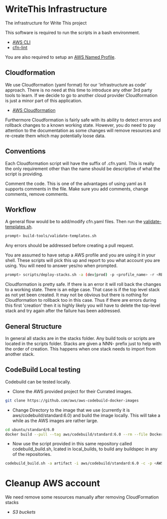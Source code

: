 # WriteThis Infrastructure
The infrastructure for Write This project

This software is required to run the scripts in a bash environment.

* [AWS CLI](https://docs.aws.amazon.com/cli/latest/userguide/install-cliv1.html)
* [cfn-lint](https://github.com/aws-cloudformation/cfn-python-lint)

You are also required to setup an [AWS Named Profile](https://docs.aws.amazon.com/cli/latest/userguide/cli-configure-profiles.html).

## Cloudformation
We use Cloudformation (yaml format) for our 'infrastructure as code' approach. There is no need at this time to introduce any other 3rd party tools to learn. If we decide to go to another cloud provider Cloudformation is just a minor part of this application.

* [AWS Cloudformation](https://docs.aws.amazon.com/cloudformation/index.html)

Furthermore Cloudformation is fairly safe with its ability to detect errors and rollback changes to a known working state. However, you do need to pay attention to the documentation as some changes will remove resources and re-create them which may potentially loose data.

## Conventions
Each Cloudformation script will have the suffix of .cfn.yaml. This is really the only requirement other than the name should be descriptive of what the script is providing.

Comment the code. This is one of the advantages of using yaml as it supports comments in the file. Make sure you add comments, change comments, remove comments.


## Workflow
A general flow would be to add/modify cfn.yaml files. Then run the [validate-templates.sh](scripts/validate-templates.sh).

```bash
prompt> build-tools/validate-templates.sh
```

Any errors should be addressed before creating a pull request.

You are assumed to have setup a AWS profile and you are using it in your shell. These scripts will pick this up and report to you what account you are using. You will need to answer yes/no when prompted.

```bash
prompt> scripts/deploy-stacks.sh -a (dev|prod) -p <profile_name> -r <REGEX_FOR_TEMPLATES_FILTERING>
```

Cloudformation is pretty safe. If there is an error it will roll back the changes to a working state. There is an edge case. That case is if the top level stack as not yet been created. It may not be obvious but there is nothing for Cloudformation to rollback too in this case. Thus if there are errors during this first 'creation' then it is highly likely you will have to delete the top-level stack and try again after the failure has been addressed.

## General Structure
In general all stacks are in the stacks folder. Any build tools or scripts are located in the scripts folder. Stacks are given a NNN- prefix just to help with the order of creation. This happens when one stack needs to import from another stack.

## CodeBuild Local testing

Codebuild can be tested locally.

* Clone the AWS provided project for their Currated images.

```bash
git clone https://github.com/aws/aws-codebuild-docker-images
```

* Change Directory to the image that we use (currently it is aws/codebuild/standard:6.0) and build the image locally. This will take a while as the AWS images are rather large.

```bash
cd ubuntu/standard/6.0
docker build --pull --tag aws/codebuild/standard:6.0 --rm --file Dockerfile .
```

* Now use the script provided in this same repository called codebuild_build.sh, lcated in local_builds, to build any buildspec in any of the repositories.

```bash
codebuild_build.sh -a artifact -i aws/codebuild/standard:6.0 -c -p <AWS Profile to use> -b <the buildspec to use>
```

# Cleanup AWS account
We need remove some resources manually after removing CloudFormation stacks
- *S3 buckets*
